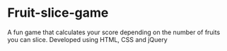 # Fruit-slice-game
A fun game that calculates your score depending on the number of fruits you can slice.
Developed using HTML, CSS and jQuery
